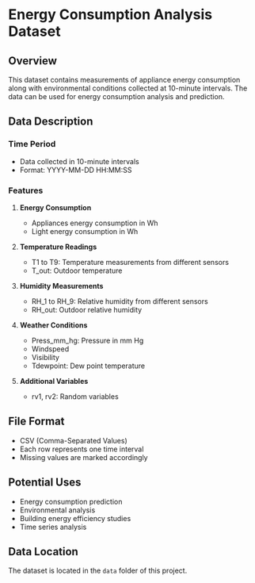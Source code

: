 # Energy Consumption Analysis Dataset

## Overview
This dataset contains measurements of appliance energy consumption along with environmental conditions collected at 10-minute intervals. The data can be used for energy consumption analysis and prediction.

## Data Description

### Time Period
- Data collected in 10-minute intervals 
- Format: YYYY-MM-DD HH:MM:SS

### Features
1. **Energy Consumption**
   - Appliances energy consumption in Wh
   - Light energy consumption in Wh

2. **Temperature Readings**
   - T1 to T9: Temperature measurements from different sensors
   - T_out: Outdoor temperature

3. **Humidity Measurements**
   - RH_1 to RH_9: Relative humidity from different sensors 
   - RH_out: Outdoor relative humidity

4. **Weather Conditions**
   - Press_mm_hg: Pressure in mm Hg
   - Windspeed
   - Visibility 
   - Tdewpoint: Dew point temperature

5. **Additional Variables**
   - rv1, rv2: Random variables

## File Format
- CSV (Comma-Separated Values)
- Each row represents one time interval
- Missing values are marked accordingly

## Potential Uses
- Energy consumption prediction
- Environmental analysis
- Building energy efficiency studies
- Time series analysis

## Data Location
The dataset is located in the `data` folder of this project.


[//]: # (# Anomaly Detection in IoT Energy Data  )

[//]: # (## 🎯 Goal  )

[//]: # (Detect abnormal energy consumption patterns using [UCI Appliances Energy Dataset]&#40;https://archive.ics.uci.edu/dataset/374/appliances+energy+prediction&#41;.  )

[//]: # ()

[//]: # (## 🛠️ Methodology  )

[//]: # (- Data preprocessing &#40;handling missing values, normalization&#41;.  )

[//]: # (- Exploratory Data Analysis &#40;EDA&#41; to visualize trends.  )

[//]: # (- **Isolation Forest** for unsupervised anomaly detection.  )

[//]: # ()

[//]: # (## 📊 Results  )

[//]: # (![Anomalies Plot]&#40;images/anomalies_plot.png&#41;  )

[//]: # ()

[//]: # (## 🚀 Future Work  )

[//]: # (- Real-time detection with `River`.  )

[//]: # (- LSTM Autoencoder for temporal patterns.  )